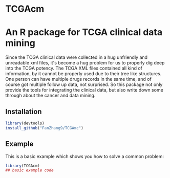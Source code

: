 
# TCGAcm

<!-- badges: start -->
<!-- badges: end -->
# An R package for TCGA clinical data mining

Since the TCGA clinical data were collected in a hug unfriendly and unreadable xml files, it's become a hug problem for us to properly dig deep into the TCGA potency.
The TCGA XML files contained all kind of information, by it cannot be properly used due to their tree like structures. One person can have multiple drugs records in the same time, and of course got multiple follow up data, not surprised. So this package not only provide the tools for integrating the clinical data, but also write down some through about the cancer and data mining.

## Installation

``` r
library(devtools)
install_github("FanZhang9/TCGAmc")
```

## Example

This is a basic example which shows you how to solve a common problem:

``` r
library(TCGAcm)
## basic example code
```

